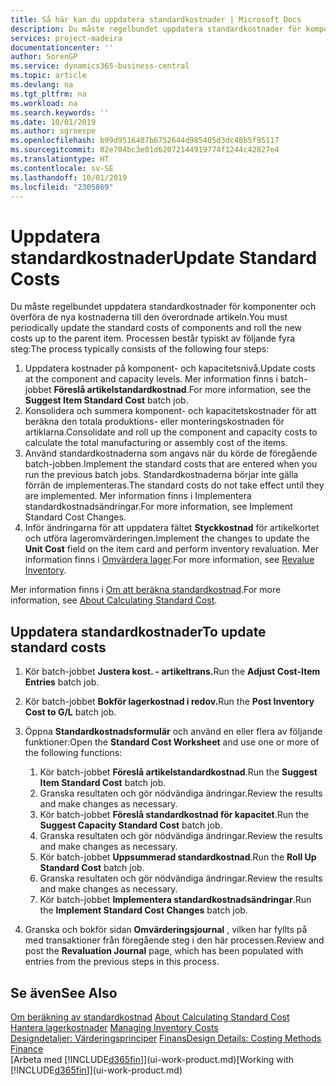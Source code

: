 ```yaml
---
title: Så här kan du uppdatera standardkostnader | Microsoft Docs
description: Du måste regelbundet uppdatera standardkostnader för komponenter och överföra de nya kostnaderna till den överordnade artikeln.
services: project-madeira
documentationcenter: ''
author: SorenGP
ms.service: dynamics365-business-central
ms.topic: article
ms.devlang: na
ms.tgt_pltfrm: na
ms.workload: na
ms.search.keywords: ''
ms.date: 10/01/2019
ms.author: sgroespe
ms.openlocfilehash: b99d9516407b6752644d985405d3dc48b5f95117
ms.sourcegitcommit: 02e704bc3e01d62072144919774f1244c42827e4
ms.translationtype: HT
ms.contentlocale: sv-SE
ms.lasthandoff: 10/01/2019
ms.locfileid: "2305869"
---
```

# <a name="update-standard-costs"></a><span data-ttu-id="99a07-103">Uppdatera standardkostnader</span><span class="sxs-lookup"><span data-stu-id="99a07-103">Update Standard Costs</span></span>
<span data-ttu-id="99a07-104">Du måste regelbundet uppdatera standardkostnader för komponenter och överföra de nya kostnaderna till den överordnade artikeln.</span><span class="sxs-lookup"><span data-stu-id="99a07-104">You must periodically update the standard costs of components and roll the new costs up to the parent item.</span></span> <span data-ttu-id="99a07-105">Processen består typiskt av följande fyra steg:</span><span class="sxs-lookup"><span data-stu-id="99a07-105">The process typically consists of the following four steps:</span></span>  

1.  <span data-ttu-id="99a07-106">Uppdatera kostnader på komponent- och kapacitetsnivå.</span><span class="sxs-lookup"><span data-stu-id="99a07-106">Update costs at the component and capacity levels.</span></span> <span data-ttu-id="99a07-107">Mer information finns i batch-jobbet **Föreslå artikelstandardkostnad**.</span><span class="sxs-lookup"><span data-stu-id="99a07-107">For more information, see the **Suggest Item Standard Cost** batch job.</span></span>  
2.  <span data-ttu-id="99a07-108">Konsolidera och summera komponent- och kapacitetskostnader för att beräkna den totala produktions- eller monteringskostnaden för artiklarna.</span><span class="sxs-lookup"><span data-stu-id="99a07-108">Consolidate and roll up the component and capacity costs to calculate the total manufacturing or assembly cost of the items.</span></span>  
3.  <span data-ttu-id="99a07-109">Använd standardkostnaderna som angavs när du körde de föregående batch-jobben.</span><span class="sxs-lookup"><span data-stu-id="99a07-109">Implement the standard costs that are entered when you run the previous batch jobs.</span></span> <span data-ttu-id="99a07-110">Standardkostnaderna börjar inte gälla förrän de implementeras.</span><span class="sxs-lookup"><span data-stu-id="99a07-110">The standard costs do not take effect until they are implemented.</span></span> <span data-ttu-id="99a07-111">Mer information finns i Implementera standardkostnadsändringar.</span><span class="sxs-lookup"><span data-stu-id="99a07-111">For more information, see Implement Standard Cost Changes.</span></span>  
4.  <span data-ttu-id="99a07-112">Inför ändringarna för att uppdatera fältet **Styckkostnad** för artikelkortet och utföra lageromvärderingen.</span><span class="sxs-lookup"><span data-stu-id="99a07-112">Implement the changes to update the **Unit Cost** field on the item card and perform inventory revaluation.</span></span> <span data-ttu-id="99a07-113">Mer information finns i [Omvärdera lager](inventory-how-revalue-inventory.md).</span><span class="sxs-lookup"><span data-stu-id="99a07-113">For more information, see [Revalue Inventory](inventory-how-revalue-inventory.md).</span></span>  

<span data-ttu-id="99a07-114">Mer information finns i [Om att beräkna standardkostnad](finance-about-calculating-standard-cost.md).</span><span class="sxs-lookup"><span data-stu-id="99a07-114">For more information, see [About Calculating Standard Cost](finance-about-calculating-standard-cost.md).</span></span>  
## <a name="to-update-standard-costs"></a><span data-ttu-id="99a07-115">Uppdatera standardkostnader</span><span class="sxs-lookup"><span data-stu-id="99a07-115">To update standard costs</span></span>  
1.  <span data-ttu-id="99a07-116">Kör batch-jobbet **Justera kost. - artikeltrans.**</span><span class="sxs-lookup"><span data-stu-id="99a07-116">Run the **Adjust Cost-Item Entries** batch job.</span></span>  
2.  <span data-ttu-id="99a07-117">Kör batch-jobbet **Bokför lagerkostnad i redov.**</span><span class="sxs-lookup"><span data-stu-id="99a07-117">Run the **Post Inventory Cost to G/L** batch job.</span></span>  
3.  <span data-ttu-id="99a07-118">Öppna **Standardkostnadsformulär** och använd en eller flera av följande funktioner:</span><span class="sxs-lookup"><span data-stu-id="99a07-118">Open the **Standard Cost Worksheet** and use one or more of the following functions:</span></span>  

    1.  <span data-ttu-id="99a07-119">Kör batch-jobbet **Föreslå artikelstandardkostnad**.</span><span class="sxs-lookup"><span data-stu-id="99a07-119">Run the **Suggest Item Standard Cost** batch job.</span></span>  
    2.  <span data-ttu-id="99a07-120">Granska resultaten och gör nödvändiga ändringar.</span><span class="sxs-lookup"><span data-stu-id="99a07-120">Review the results and make changes as necessary.</span></span>  
    3.  <span data-ttu-id="99a07-121">Kör batch-jobbet **Föreslå standardkostnad för kapacitet**.</span><span class="sxs-lookup"><span data-stu-id="99a07-121">Run the **Suggest Capacity Standard Cost** batch job.</span></span>  
    4.  <span data-ttu-id="99a07-122">Granska resultaten och gör nödvändiga ändringar.</span><span class="sxs-lookup"><span data-stu-id="99a07-122">Review the results and make changes as necessary.</span></span>
    5. <span data-ttu-id="99a07-123">Kör batch-jobbet **Uppsummerad standardkostnad**.</span><span class="sxs-lookup"><span data-stu-id="99a07-123">Run the **Roll Up Standard Cost** batch job.</span></span>
    6.  <span data-ttu-id="99a07-124">Granska resultaten och gör nödvändiga ändringar.</span><span class="sxs-lookup"><span data-stu-id="99a07-124">Review the results and make changes as necessary.</span></span>
    7.  <span data-ttu-id="99a07-125">Kör batch-jobbet **Implementera standardkostnadsändringar**.</span><span class="sxs-lookup"><span data-stu-id="99a07-125">Run the **Implement Standard Cost Changes** batch job.</span></span>  
4.  <span data-ttu-id="99a07-126">Granska och bokför sidan **Omvärderingsjournal** , vilken har fyllts på med transaktioner från föregående steg i den här processen.</span><span class="sxs-lookup"><span data-stu-id="99a07-126">Review and post the **Revaluation Journal** page, which has been populated with entries from the previous steps in this process.</span></span>  

## <a name="see-also"></a><span data-ttu-id="99a07-127">Se även</span><span class="sxs-lookup"><span data-stu-id="99a07-127">See Also</span></span>  
 <span data-ttu-id="99a07-128">[Om beräkning av standardkostnad](finance-about-calculating-standard-cost.md) </span><span class="sxs-lookup"><span data-stu-id="99a07-128">[About Calculating Standard Cost](finance-about-calculating-standard-cost.md) </span></span>  
 <span data-ttu-id="99a07-129">[Hantera lagerkostnader](finance-manage-inventory-costs.md) </span><span class="sxs-lookup"><span data-stu-id="99a07-129">[Managing Inventory Costs](finance-manage-inventory-costs.md) </span></span>  
 <span data-ttu-id="99a07-130">[Designdetaljer: Värderingsprinciper](design-details-costing-methods.md) [Finans](finance.md)</span><span class="sxs-lookup"><span data-stu-id="99a07-130">[Design Details: Costing Methods](design-details-costing-methods.md) [Finance](finance.md)</span></span>  
 <span data-ttu-id="99a07-131">[Arbeta med [!INCLUDE[d365fin](includes/d365fin_md.md)]](ui-work-product.md)</span><span class="sxs-lookup"><span data-stu-id="99a07-131">[Working with [!INCLUDE[d365fin](includes/d365fin_md.md)]](ui-work-product.md)</span></span>  
